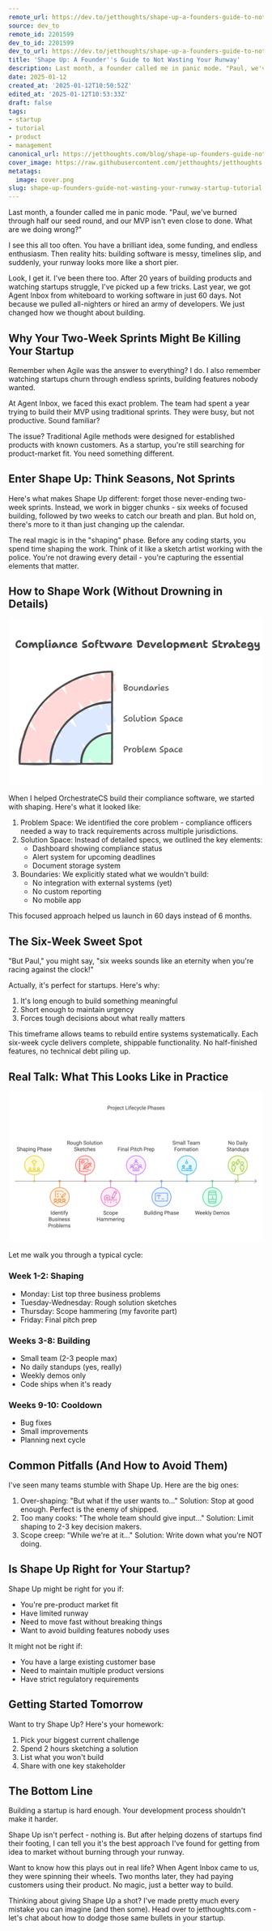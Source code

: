 ```yaml
---
remote_url: https://dev.to/jetthoughts/shape-up-a-founders-guide-to-not-wasting-your-runway-9kk
source: dev_to
remote_id: 2201599
dev_to_id: 2201599
dev_to_url: https://dev.to/jetthoughts/shape-up-a-founders-guide-to-not-wasting-your-runway-9kk
title: 'Shape Up: A Founder''s Guide to Not Wasting Your Runway'
description: Last month, a founder called me in panic mode. "Paul, we've burned through half our seed round, and...
date: 2025-01-12
created_at: '2025-01-12T10:50:52Z'
edited_at: '2025-01-12T10:53:33Z'
draft: false
tags:
- startup
- tutorial
- product
- management
canonical_url: https://jetthoughts.com/blog/shape-up-founders-guide-not-wasting-your-runway-startup-tutorial/
cover_image: https://raw.githubusercontent.com/jetthoughts/jetthoughts.github.io/master/content/blog/shape-up-founders-guide-not-wasting-your-runway-startup-tutorial/cover.png
metatags:
  image: cover.png
slug: shape-up-founders-guide-not-wasting-your-runway-startup-tutorial
---
```

Last month, a founder called me in panic mode. "Paul, we've burned through half our seed round, and our MVP isn't even close to done. What are we doing wrong?"

I see this all too often. You have a brilliant idea, some funding, and endless enthusiasm. Then reality hits: building software is messy, timelines slip, and suddenly, your runway looks more like a short pier.

Look, I get it. I've been there too. After 20 years of building products and watching startups struggle, I've picked up a few tricks. Last year, we got Agent Inbox from whiteboard to working software in just 60 days. Not because we pulled all-nighters or hired an army of developers. We just changed how we thought about building.

## Why Your Two-Week Sprints Might Be Killing Your Startup

Remember when Agile was the answer to everything? I do. I also remember watching startups churn through endless sprints, building features nobody wanted.

At Agent Inbox, we faced this exact problem. The team had spent a year trying to build their MVP using traditional sprints. They were busy, but not productive. Sound familiar?

The issue? Traditional Agile methods were designed for established products with known customers. As a startup, you're still searching for product-market fit. You need something different.

## Enter Shape Up: Think Seasons, Not Sprints

Here's what makes Shape Up different: forget those never-ending two-week sprints. Instead, we work in bigger chunks - six weeks of focused building, followed by two weeks to catch our breath and plan. But hold on, there's more to it than just changing up the calendar.

The real magic is in the "shaping" phase. Before any coding starts, you spend time shaping the work. Think of it like a sketch artist working with the police. You're not drawing every detail - you're capturing the essential elements that matter.

## How to Shape Work (Without Drowning in Details)

![circles of the shape work stages](file_0.png)

When I helped OrchestrateCS build their compliance software, we started with shaping. Here's what it looked like:

1. Problem Space: We identified the core problem - compliance officers needed a way to track requirements across multiple jurisdictions.
1. Solution Space: Instead of detailed specs, we outlined the key elements:
   - Dashboard showing compliance status
   - Alert system for upcoming deadlines
   - Document storage system
1. Boundaries: We explicitly stated what we wouldn't build:
   - No integration with external systems (yet)
   - No custom reporting
   - No mobile app

This focused approach helped us launch in 60 days instead of 6 months.

## The Six-Week Sweet Spot

"But Paul," you might say, "six weeks sounds like an eternity when you're racing against the clock!"

Actually, it's perfect for startups. Here's why:

1. It's long enough to build something meaningful
2. Short enough to maintain urgency
3. Forces tough decisions about what really matters

This timeframe allows teams to rebuild entire systems systematically. Each six-week cycle delivers complete, shippable functionality. No half-finished features, no technical debt piling up.

## Real Talk: What This Looks Like in Practice

![shapeup cycles time line](file_1.png)

Let me walk you through a typical cycle:

### Week 1-2: Shaping

- Monday: List top three business problems
- Tuesday-Wednesday: Rough solution sketches
- Thursday: Scope hammering (my favorite part)
- Friday: Final pitch prep

### Weeks 3-8: Building

- Small team (2-3 people max)
- No daily standups (yes, really)
- Weekly demos only
- Code ships when it's ready

### Weeks 9-10: Cooldown

- Bug fixes
- Small improvements
- Planning next cycle

## Common Pitfalls (And How to Avoid Them)

I've seen many teams stumble with Shape Up. Here are the big ones:

1. Over-shaping: "But what if the user wants to..."
   Solution: Stop at good enough. Perfect is the enemy of shipped.
2. Too many cooks: "The whole team should give input..."
   Solution: Limit shaping to 2-3 key decision makers.
3. Scope creep: "While we're at it..."
   Solution: Write down what you're NOT doing.

## Is Shape Up Right for Your Startup?

Shape Up might be right for you if:

- You're pre-product market fit
- Have limited runway
- Need to move fast without breaking things
- Want to avoid building features nobody uses

It might not be right if:

- You have a large existing customer base
- Need to maintain multiple product versions
- Have strict regulatory requirements

## Getting Started Tomorrow

Want to try Shape Up? Here's your homework:

1. Pick your biggest current challenge
2. Spend 2 hours sketching a solution
3. List what you won't build
4. Share with one key stakeholder

## The Bottom Line

Building a startup is hard enough. Your development process shouldn't make it harder.

Shape Up isn't perfect - nothing is. But after helping dozens of startups find their footing, I can tell you it's the best approach I've found for getting from idea to market without burning through your runway.

Want to know how this plays out in real life? When Agent Inbox came to us, they were spinning their wheels. Two months later, they had paying customers using their product. No magic, just a better way to build.

Thinking about giving Shape Up a shot? I've made pretty much every mistake you can imagine (and then some). Head over to jetthoughts.com - let's chat about how to dodge those same bullets in your startup.
